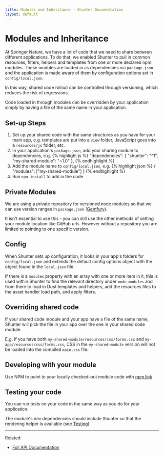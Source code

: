 ```yaml
---
title: Modules and Inheritance - Shunter Documentation
layout: default
---
```


Modules and Inheritance
=======================

At Springer Nature, we have a lot of code that we need to share between different applications.  To do that, we enabled Shunter to pull in common resources, filters, helpers and templates from one or more declared npm modules.  These modules are loaded in as dependencies via `package.json` and the application is made aware of them by configuration options set in `config/local.json`.

In this way, shared code rollout can be controlled through versioning, which reduces the risk of regressions.

Code loaded in through modules can be overridden by your application simply by having a file of the same name in your application.

Set-up Steps
------------
1. Set up your shared code with the same structures as you have for your main app, e.g. templates are put into a `view` folder, JavaScript goes into a `resources/js` folder, etc.
1. In your application's `package.json`, add your sharing module to dependencies, e.g.
{% highlight js %}
"dependencies": {
	"shunter": "^1",
	"my-shared-module": "~1.0"
},
{% endhighlight %}
1. Add the module name to `config/local.json`, e.g.
{% highlight json %}
{
	"modules": ["my-shared-module"]
}
{% endhighlight %}
1. Run `npm install` to add in the code

Private Modules
---------------
We are using a private repository for versioned node modules so that we can use version ranges in `package.json` ([Gemfury](https://gemfury.com/)).

It isn't essential to use this - you can still use the other methods of setting your module location like GitHub urls.  However without a repository you are limited to pointing to one specific version.

Config
------
When Shunter sets up configuration, it looks in your app's folders for `config/local.json` and extends the default config options object with the object found in the `local.json` file.

If there is a `modules` property with an array with one or more item in it, this is used within Shunter to find the relevant directory under `node_modules` and from there to load in Dust templates and helpers, add the resources files to the asset handler load path, and apply filters.

Overriding shared code
------------------------------
If your shared code module and your app have a file of the same name, Shunter will pick the file in your app over the one in your shared code module.

E.g.
If you have both `my-shared-module/resources/css/forms.css` and `my-app/resources/css/forms.css`, CSS in the `my-shared-module` version will not be loaded into the compiled `main.css` file.

Developing with your module
---------------------------

Use NPM to point to your locally checked-out module code with [npm link](https://docs.npmjs.com/cli/link)

Testing your code
------------------------
You can run tests on your code in the same way as you do for your application.

The module's dev dependencies should include Shunter so that the rendering helper is available (see [Testing](testing.html))

---

Related:

- [Full API Documentation](index.html)
